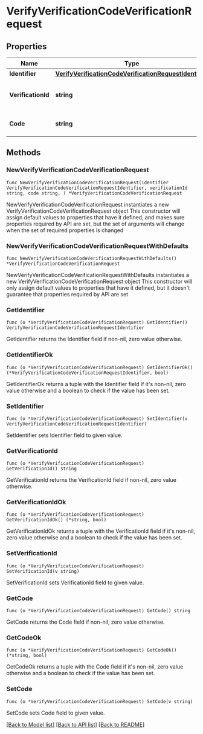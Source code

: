 # VerifyVerificationCodeVerificationRequest

## Properties

Name | Type | Description | Notes
------------ | ------------- | ------------- | -------------
**Identifier** | [**VerifyVerificationCodeVerificationRequestIdentifier**](VerifyVerificationCodeVerificationRequestIdentifier.md) |  | 
**VerificationId** | **string** | The verification ID of the CodeVerification record. | 
**Code** | **string** | The verification code to be verified. | 

## Methods

### NewVerifyVerificationCodeVerificationRequest

`func NewVerifyVerificationCodeVerificationRequest(identifier VerifyVerificationCodeVerificationRequestIdentifier, verificationId string, code string, ) *VerifyVerificationCodeVerificationRequest`

NewVerifyVerificationCodeVerificationRequest instantiates a new VerifyVerificationCodeVerificationRequest object
This constructor will assign default values to properties that have it defined,
and makes sure properties required by API are set, but the set of arguments
will change when the set of required properties is changed

### NewVerifyVerificationCodeVerificationRequestWithDefaults

`func NewVerifyVerificationCodeVerificationRequestWithDefaults() *VerifyVerificationCodeVerificationRequest`

NewVerifyVerificationCodeVerificationRequestWithDefaults instantiates a new VerifyVerificationCodeVerificationRequest object
This constructor will only assign default values to properties that have it defined,
but it doesn't guarantee that properties required by API are set

### GetIdentifier

`func (o *VerifyVerificationCodeVerificationRequest) GetIdentifier() VerifyVerificationCodeVerificationRequestIdentifier`

GetIdentifier returns the Identifier field if non-nil, zero value otherwise.

### GetIdentifierOk

`func (o *VerifyVerificationCodeVerificationRequest) GetIdentifierOk() (*VerifyVerificationCodeVerificationRequestIdentifier, bool)`

GetIdentifierOk returns a tuple with the Identifier field if it's non-nil, zero value otherwise
and a boolean to check if the value has been set.

### SetIdentifier

`func (o *VerifyVerificationCodeVerificationRequest) SetIdentifier(v VerifyVerificationCodeVerificationRequestIdentifier)`

SetIdentifier sets Identifier field to given value.


### GetVerificationId

`func (o *VerifyVerificationCodeVerificationRequest) GetVerificationId() string`

GetVerificationId returns the VerificationId field if non-nil, zero value otherwise.

### GetVerificationIdOk

`func (o *VerifyVerificationCodeVerificationRequest) GetVerificationIdOk() (*string, bool)`

GetVerificationIdOk returns a tuple with the VerificationId field if it's non-nil, zero value otherwise
and a boolean to check if the value has been set.

### SetVerificationId

`func (o *VerifyVerificationCodeVerificationRequest) SetVerificationId(v string)`

SetVerificationId sets VerificationId field to given value.


### GetCode

`func (o *VerifyVerificationCodeVerificationRequest) GetCode() string`

GetCode returns the Code field if non-nil, zero value otherwise.

### GetCodeOk

`func (o *VerifyVerificationCodeVerificationRequest) GetCodeOk() (*string, bool)`

GetCodeOk returns a tuple with the Code field if it's non-nil, zero value otherwise
and a boolean to check if the value has been set.

### SetCode

`func (o *VerifyVerificationCodeVerificationRequest) SetCode(v string)`

SetCode sets Code field to given value.



[[Back to Model list]](../README.md#documentation-for-models) [[Back to API list]](../README.md#documentation-for-api-endpoints) [[Back to README]](../README.md)


